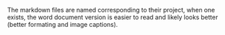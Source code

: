 The markdown files are named corresponding to their project, when one exists, the word document version is easier to read and likely looks better (better formating and image captions).
